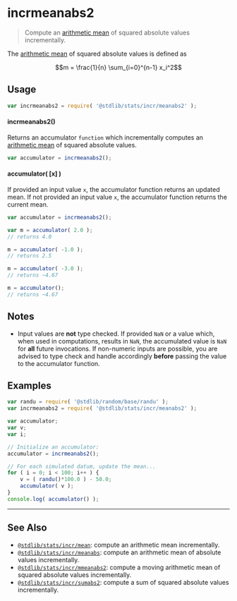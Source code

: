 <!--

@license Apache-2.0

Copyright (c) 2018 The Stdlib Authors.

Licensed under the Apache License, Version 2.0 (the "License");
you may not use this file except in compliance with the License.
You may obtain a copy of the License at

   http://www.apache.org/licenses/LICENSE-2.0

Unless required by applicable law or agreed to in writing, software
distributed under the License is distributed on an "AS IS" BASIS,
WITHOUT WARRANTIES OR CONDITIONS OF ANY KIND, either express or implied.
See the License for the specific language governing permissions and
limitations under the License.

-->

# incrmeanabs2

> Compute an [arithmetic mean][arithmetic-mean] of squared absolute values incrementally.

<section class="intro">

The [arithmetic mean][arithmetic-mean] of squared absolute values is defined as

<!-- <equation class="equation" label="eq:arithmetic_mean_squared_absolute_values" align="center" raw="m = \frac{1}{n} \sum_{i=0}^{n-1} x_i^2" alt="Equation for the arithmetic mean of squared absolute values."> -->

```math
m = \frac{1}{n} \sum_{i=0}^{n-1} x_i^2
```

<!-- <div class="equation" align="center" data-raw-text="m = \frac{1}{n} \sum_{i=0}^{n-1} x_i^2" data-equation="eq:arithmetic_mean_squared_absolute_values">
    <img src="https://cdn.jsdelivr.net/gh/stdlib-js/stdlib@d08c5f0a491ba12729c84e40455fb75cf8666874/lib/node_modules/@stdlib/stats/incr/meanabs2/docs/img/equation_arithmetic_mean_squared_absolute_values.svg" alt="Equation for the arithmetic mean of squared absolute values.">
    <br>
</div> -->

<!-- </equation> -->

</section>

<!-- /.intro -->

<section class="usage">

## Usage

```javascript
var incrmeanabs2 = require( '@stdlib/stats/incr/meanabs2' );
```

#### incrmeanabs2()

Returns an accumulator `function` which incrementally computes an [arithmetic mean][arithmetic-mean] of squared absolute values.

```javascript
var accumulator = incrmeanabs2();
```

#### accumulator( \[x] )

If provided an input value `x`, the accumulator function returns an updated mean. If not provided an input value `x`, the accumulator function returns the current mean.

```javascript
var accumulator = incrmeanabs2();

var m = accumulator( 2.0 );
// returns 4.0

m = accumulator( -1.0 );
// returns 2.5

m = accumulator( -3.0 );
// returns ~4.67

m = accumulator();
// returns ~4.67
```

</section>

<!-- /.usage -->

<section class="notes">

## Notes

-   Input values are **not** type checked. If provided `NaN` or a value which, when used in computations, results in `NaN`, the accumulated value is `NaN` for **all** future invocations. If non-numeric inputs are possible, you are advised to type check and handle accordingly **before** passing the value to the accumulator function.

</section>

<!-- /.notes -->

<section class="examples">

## Examples

<!-- eslint no-undef: "error" -->

```javascript
var randu = require( '@stdlib/random/base/randu' );
var incrmeanabs2 = require( '@stdlib/stats/incr/meanabs2' );

var accumulator;
var v;
var i;

// Initialize an accumulator:
accumulator = incrmeanabs2();

// For each simulated datum, update the mean...
for ( i = 0; i < 100; i++ ) {
    v = ( randu()*100.0 ) - 50.0;
    accumulator( v );
}
console.log( accumulator() );
```

</section>

<!-- /.examples -->

<!-- Section for related `stdlib` packages. Do not manually edit this section, as it is automatically populated. -->

<section class="related">

* * *

## See Also

-   <span class="package-name">[`@stdlib/stats/incr/mean`][@stdlib/stats/incr/mean]</span><span class="delimiter">: </span><span class="description">compute an arithmetic mean incrementally.</span>
-   <span class="package-name">[`@stdlib/stats/incr/meanabs`][@stdlib/stats/incr/meanabs]</span><span class="delimiter">: </span><span class="description">compute an arithmetic mean of absolute values incrementally.</span>
-   <span class="package-name">[`@stdlib/stats/incr/mmeanabs2`][@stdlib/stats/incr/mmeanabs2]</span><span class="delimiter">: </span><span class="description">compute a moving arithmetic mean of squared absolute values incrementally.</span>
-   <span class="package-name">[`@stdlib/stats/incr/sumabs2`][@stdlib/stats/incr/sumabs2]</span><span class="delimiter">: </span><span class="description">compute a sum of squared absolute values incrementally.</span>

</section>

<!-- /.related -->

<!-- Section for all links. Make sure to keep an empty line after the `section` element and another before the `/section` close. -->

<section class="links">

[arithmetic-mean]: https://en.wikipedia.org/wiki/Arithmetic_mean

<!-- <related-links> -->

[@stdlib/stats/incr/mean]: https://github.com/stdlib-js/stats/tree/main/incr/mean

[@stdlib/stats/incr/meanabs]: https://github.com/stdlib-js/stats/tree/main/incr/meanabs

[@stdlib/stats/incr/mmeanabs2]: https://github.com/stdlib-js/stats/tree/main/incr/mmeanabs2

[@stdlib/stats/incr/sumabs2]: https://github.com/stdlib-js/stats/tree/main/incr/sumabs2

<!-- </related-links> -->

</section>

<!-- /.links -->
